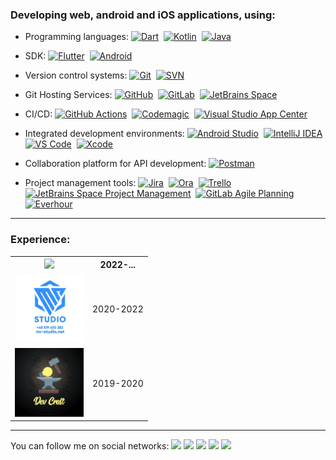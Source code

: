 ### Developing web, android and iOS applications, using: 
* Programming languages: [![Dart](https://img.shields.io/badge/dart-%230175C2.svg?style=plastic&&logo=dart&logoColor=white)](https://dart.dev)&nbsp; [![Kotlin](https://img.shields.io/badge/kotlin-%237F52FF.svg?style=plastic&logo=kotlin&logoColor=white)](https://kotlinlang.org)&nbsp; [![Java](https://img.shields.io/badge/java-%23ED8B00.svg?style=plastic&logo=oracle&logoColor=white)](https://www.oracle.com/java/)&nbsp;

* SDK: [![Flutter](https://img.shields.io/badge/Flutter-%2302569B.svg?style=plastic&logo=Flutter&logoColor=white)](https://flutter.dev)&nbsp; [![Android](https://img.shields.io/badge/Android-3DDC84?style=plastic&logo=android&logoColor=white)](https://www.android.com/intl/en_ca/what-is-android/)&nbsp;

* Version control systems: [![Git](https://img.shields.io/badge/-Git-black?style=plastic&logo=git)](https://git-scm.com)&nbsp; [![SVN](https://img.shields.io/badge/-SVN-blue?style=plastic&logo=subversion)](https://subversion.apache.org)&nbsp;

* Git Hosting Services: [![GitHub](https://img.shields.io/badge/-GitHub-181717?style=plastic&logo=github)](https://github.com)&nbsp; [![GitLab](https://img.shields.io/badge/gitlab-%23181717.svg?style=plastic&logo=gitlab&logoColor=orange)](https://about.gitlab.com)&nbsp; [![JetBrains Space](https://img.shields.io/badge/JetBrains_Space-%237F52FF.svg?style=plastic&logo=JetBrains&logoColor=white)](https://www.jetbrains.com/space/)&nbsp;

* CI/CD: [![GitHub Actions](https://img.shields.io/badge/github%20actions-%232671E5.svg?style=plastic&logo=githubactions&logoColor=white)](https://docs.github.com/en/actions)&nbsp; [![Codemagic](https://img.shields.io/badge/codemagic-blue.svg?style=plastic&logo=codemagic&logoColor=red)](https://codemagic.io/)&nbsp; [![Visual Studio App Center](https://img.shields.io/badge/visual%20studio%20app%20center-red.svg?style=plastic&logo=visualstudioappcenter&logoColor=white)](https://visualstudio.microsoft.com/app-center/)&nbsp;

* Integrated development environments: [![Android Studio](https://img.shields.io/badge/Android%20Studio-3DDC84.svg?style=plastic&logo=android-studio&logoColor=white)](https://developer.android.com/studio/intro)&nbsp; [![IntelliJ IDEA](https://img.shields.io/badge/IntelliJ_IDEA-purple.svg?style=plastic&logo=intellij-idea&logoColor=white)](https://www.jetbrains.com/idea/)&nbsp; [![VS Code](https://img.shields.io/badge/-VS%20Code-007ACC?style=plastic&logo=visual-studio-code)](https://code.visualstudio.com)&nbsp; [![Xcode](https://img.shields.io/badge/Xcode-007ACC?style=plastic&logo=Xcode&logoColor=white)](https://developer.apple.com/xcode/)&nbsp;

* Collaboration platform for API development: [![Postman](https://img.shields.io/badge/Postman-FF6C37?style=plastic&logo=postman&logoColor=white)](https://www.postman.com)&nbsp;

* Project management tools: [![Jira](https://img.shields.io/badge/jira-%230A0FFF.svg?style=plastic&logo=jira&logoColor=white)](https://www.atlassian.com/software/jira)&nbsp; [![Ora](https://img.shields.io/badge/Ora-purple.svg?style=plastic&logo=ora&logoColor=red)](https://ora.pm)&nbsp; [![Trello](https://img.shields.io/badge/Trello-%23026AA7.svg?style=plastic&logo=Trello&logoColor=white)](https://trello.com/tour)&nbsp; [![JetBrains Space Project Management](https://img.shields.io/badge/JetBrains_Space_Project_Management-%237F52FF.svg?style=plastic&logo=JetBrains&logoColor=white)](https://www.jetbrains.com/space/features/project-management.html)&nbsp; [![GitLab Agile Planning](https://img.shields.io/badge/GitLab%20Agile%20Planning-%23181717.svg?style=plastic&logo=gitlab&logoColor=orange)](https://about.gitlab.com/solutions/agile-delivery/)&nbsp;  [![Everhour](https://img.shields.io/badge/Everhour-green.svg?style=plastic&logo=everhour&logoColor=white)](https://everhour.com)&nbsp;

-----

### Experience:

<table style="width:100%">
  <tr>
    <th><a href="https://cmicglobal.com"><img src ="https://cmicglobal.wpenginepowered.com/wp-content/uploads/2018/02/CMiC-logo-color.svg" width="110"  ></a></th>
    <th>2022-...</th>
  </tr>
  <tr>
    <td><a href="https://www.facebook.com/MyRoadStudio"><img src="mrstudio.jpg?raw=true" width="110" ></a></td>
    <td>2020-2022</td>
  </tr>
  <tr>
    <td><a href="https://www.linkedin.com/company/dev-craft/"><img src ="dev-craft-logo.jpg?raw=true" width="110" ></a></td>
    <td>2019-2020</td>
  </tr>
</table>

-----

You can follow me on social networks: <a href="https://www.linkedin.com/in/dmytroturskyi"><img src ="https://img.shields.io/badge/-Dmytro_Turskyi-blue?style=plastic&logo=Linkedin&logoColor=white&link=https://www.linkedin.com/in/dmytroturskyi"/></a>
<a href="https://twitter.com/DmytroTurskyi"><img src="https://img.shields.io/twitter/follow/DmytroTurskyi.svg?style=social"/></a>
<a href="https://www.facebook.com/Dmytro.Turskyi"><img src ="https://img.shields.io/badge/-Dmytro_Turskyi-aliceblue?style=plastic&logo=Facebook&logoColor=blue&link=https://www.facebook.com/Dmytro.Turskyi"/></a>
 <a href="https://mywishboard.com/@turskyi" target="_blank" rel="noopener noreferrer"><img src ="https://img.shields.io/badge/-My_Wishboard-orange?style=plastic&logo=mywishboard&logoColor=orange&link=https://mywishboard.com/@turskyi"/></a>
 <a href="https://www.goodreads.com/user/show/89268945-dmytro-turskyi" target="_blank" rel="noopener noreferrer"><img src ="https://img.shields.io/badge/-goodreads-beige?style=plastic&logo=goodreads&logoColor=brown&link=https://www.goodreads.com/user/show/89268945-dmytro-turskyi"/></a>
